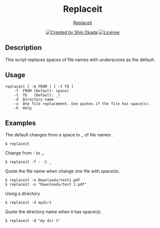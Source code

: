 <h1 align="center">Replaceit</h1>

<p align="center">
<a href="https://replaceit.codewithshin.com/">Replaceit</a>
</p>

<p align="center">
<a href="https://twitter.com/shinokada" rel="nofollow"><img src="https://img.shields.io/badge/created%20by-@shinokada-4BBAAB.svg" alt="Created by Shin Okada"></a>
<a href="https://opensource.org/licenses/MIT" rel="nofollow"><img src="https://img.shields.io/github/license/shinokada/replaceit" alt="License"></a>
</p>

## Description

This script replaces spaces of file names with underscores as the default.

## Usage

```
replaceit [ -m FROM ] [ -t TO ]  
    -f  FROM (Default: space)
    -t  TO   (Default: _)
    -d  Directory name
    -o  One file replacement. Use quotes if the file has space(s).
    -h  Help
```

## Examples

The default changes from a space to _ of file names .

```
$ replaceit  
```

Change from - to _.

```
$ replaceit -f - -t _
```

Quote the file name when change one file with space(s).

```
$ replaceit -o Downloads/test1.pdf 
$ replaceit -o "Downloads/test 1.pdf"
```

Using a directory

```
$ replaceit -d mydir1
```

Quote the directory name when it has space(s).

```
$ replaceit -d "my dir 1"
```